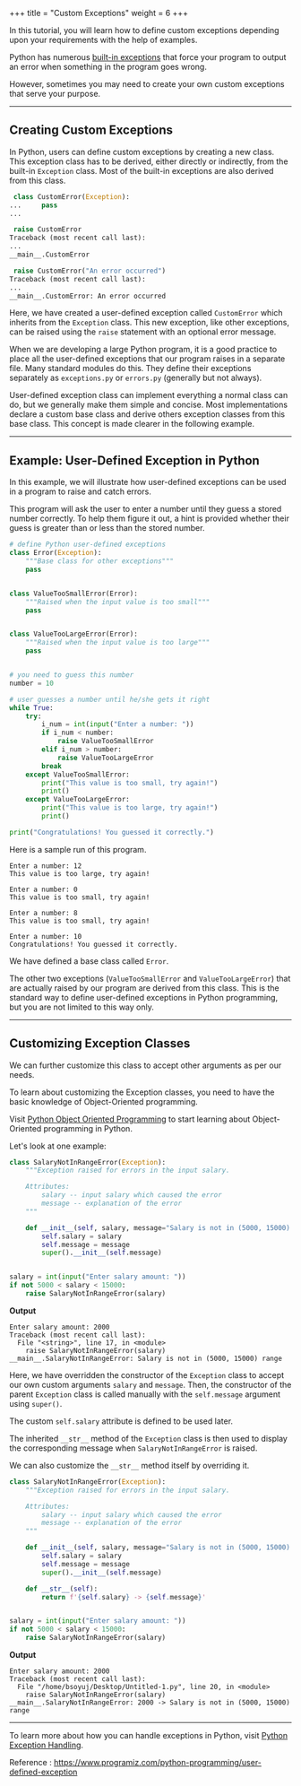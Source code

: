 +++
title = "Custom Exceptions"
weight = 6
+++

In this tutorial, you will learn how to define custom exceptions depending upon your requirements with the help of examples.

Python has numerous  [built-in exceptions](https://www.programiz.com/python-programming/exceptions)  that force your program to output an error when something in the program goes wrong.

However, sometimes you may need to create your own custom exceptions that serve your purpose.

----------

## Creating Custom Exceptions

In Python, users can define custom exceptions by creating a new class. This exception class has to be derived, either directly or indirectly, from the built-in  `Exception`  class. Most of the built-in exceptions are also derived from this class.

```py
 class CustomError(Exception):
...     pass
...

 raise CustomError
Traceback (most recent call last):
...
__main__.CustomError

 raise CustomError("An error occurred")
Traceback (most recent call last):
...
__main__.CustomError: An error occurred
```

Here, we have created a user-defined exception called  `CustomError`  which inherits from the  `Exception`  class. This new exception, like other exceptions, can be raised using the  `raise`  statement with an optional error message.

When we are developing a large Python program, it is a good practice to place all the user-defined exceptions that our program raises in a separate file. Many standard modules do this. They define their exceptions separately as  `exceptions.py`  or  `errors.py`  (generally but not always).

User-defined exception class can implement everything a normal class can do, but we generally make them simple and concise. Most implementations declare a custom base class and derive others exception classes from this base class. This concept is made clearer in the following example.

----------

## Example: User-Defined Exception in Python

In this example, we will illustrate how user-defined exceptions can be used in a program to raise and catch errors.

This program will ask the user to enter a number until they guess a stored number correctly. To help them figure it out, a hint is provided whether their guess is greater than or less than the stored number.

```py
# define Python user-defined exceptions
class Error(Exception):
    """Base class for other exceptions"""
    pass


class ValueTooSmallError(Error):
    """Raised when the input value is too small"""
    pass


class ValueTooLargeError(Error):
    """Raised when the input value is too large"""
    pass


# you need to guess this number
number = 10

# user guesses a number until he/she gets it right
while True:
    try:
        i_num = int(input("Enter a number: "))
        if i_num < number:
            raise ValueTooSmallError
        elif i_num > number:
            raise ValueTooLargeError
        break
    except ValueTooSmallError:
        print("This value is too small, try again!")
        print()
    except ValueTooLargeError:
        print("This value is too large, try again!")
        print()

print("Congratulations! You guessed it correctly.")
```

Here is a sample run of this program.
```
Enter a number: 12
This value is too large, try again!

Enter a number: 0
This value is too small, try again!

Enter a number: 8
This value is too small, try again!

Enter a number: 10
Congratulations! You guessed it correctly.
```
We have defined a base class called  `Error`.

The other two exceptions (`ValueTooSmallError`  and  `ValueTooLargeError`) that are actually raised by our program are derived from this class. This is the standard way to define user-defined exceptions in Python programming, but you are not limited to this way only.

----------

## Customizing Exception Classes

We can further customize this class to accept other arguments as per our needs.

To learn about customizing the Exception classes, you need to have the basic knowledge of Object-Oriented programming.

Visit  [Python Object Oriented Programming](https://www.programiz.com/python-programming/object-oriented-programming)  to start learning about Object-Oriented programming in Python.

Let's look at one example:

```py
class SalaryNotInRangeError(Exception):
    """Exception raised for errors in the input salary.

    Attributes:
        salary -- input salary which caused the error
        message -- explanation of the error
    """

    def __init__(self, salary, message="Salary is not in (5000, 15000) range"):
        self.salary = salary
        self.message = message
        super().__init__(self.message)


salary = int(input("Enter salary amount: "))
if not 5000 < salary < 15000:
    raise SalaryNotInRangeError(salary)
```

**Output**
```
Enter salary amount: 2000
Traceback (most recent call last):
  File "<string>", line 17, in <module>
    raise SalaryNotInRangeError(salary)
__main__.SalaryNotInRangeError: Salary is not in (5000, 15000) range
```
Here, we have overridden the constructor of the  `Exception`  class to accept our own custom arguments  `salary`  and  `message`. Then, the constructor of the parent  `Exception`  class is called manually with the  `self.message`  argument using  `super()`.

The custom  `self.salary`  attribute is defined to be used later.

The inherited  `__str__`  method of the  `Exception`  class is then used to display the corresponding message when  `SalaryNotInRangeError`  is raised.

We can also customize the  `__str__`  method itself by overriding it.

```py
class SalaryNotInRangeError(Exception):
    """Exception raised for errors in the input salary.

    Attributes:
        salary -- input salary which caused the error
        message -- explanation of the error
    """

    def __init__(self, salary, message="Salary is not in (5000, 15000) range"):
        self.salary = salary
        self.message = message
        super().__init__(self.message)

    def __str__(self):
        return f'{self.salary} -> {self.message}'


salary = int(input("Enter salary amount: "))
if not 5000 < salary < 15000:
    raise SalaryNotInRangeError(salary)
```

**Output**
```
Enter salary amount: 2000
Traceback (most recent call last):
  File "/home/bsoyuj/Desktop/Untitled-1.py", line 20, in <module>
    raise SalaryNotInRangeError(salary)
__main__.SalaryNotInRangeError: 2000 -> Salary is not in (5000, 15000) range
```
----------

To learn more about how you can handle exceptions in Python, visit  [Python Exception Handling](https://www.programiz.com/python-programming/exception-handling).



Reference : https://www.programiz.com/python-programming/user-defined-exception

